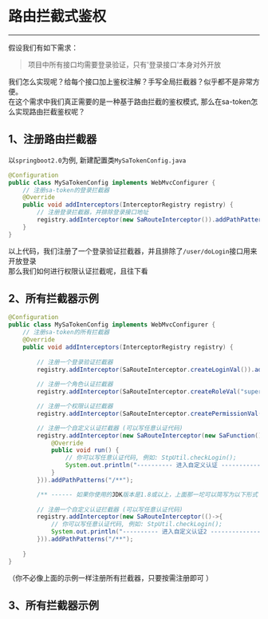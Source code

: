 # 路由拦截式鉴权
--- 

假设我们有如下需求：
> 项目中所有接口均需要登录验证，只有'登录接口'本身对外开放

我们怎么实现呢？给每个接口加上鉴权注解？手写全局拦截器？似乎都不是非常方便。<br/>
在这个需求中我们真正需要的是一种基于路由拦截的鉴权模式, 那么在sa-token怎么实现路由拦截鉴权呢？



## 1、注册路由拦截器
以`springboot2.0`为例, 新建配置类`MySaTokenConfig.java`
``` java 
@Configuration
public class MySaTokenConfig implements WebMvcConfigurer {
	// 注册sa-token的登录拦截器
	@Override
	public void addInterceptors(InterceptorRegistry registry) {
		// 注册登录拦截器，并排除登录接口地址 
		registry.addInterceptor(new SaRouteInterceptor()).addPathPatterns("/**").excludePathPatterns("/user/doLogin"); 
	}
}
```
以上代码，我们注册了一个登录验证拦截器，并且排除了`/user/doLogin`接口用来开放登录 <br>
那么我们如何进行权限认证拦截呢，且往下看


## 2、所有拦截器示例
``` java 
@Configuration
public class MySaTokenConfig implements WebMvcConfigurer {
	// 注册sa-token的所有拦截器
	@Override
	public void addInterceptors(InterceptorRegistry registry) {
		
		// 注册一个登录验证拦截器 
		registry.addInterceptor(SaRouteInterceptor.createLoginVal()).addPathPatterns("/**").excludePathPatterns("/user/doLogin"); 
		
		// 注册一个角色认证拦截器 
		registry.addInterceptor(SaRouteInterceptor.createRoleVal("super-admin")).addPathPatterns("/**"); 

		// 注册一个权限认证拦截器 
		registry.addInterceptor(SaRouteInterceptor.createPermissionVal("user:add", "user:deelete")).addPathPatterns("/UserController/**"); 

		// 注册一个自定义认证拦截器 (可以写任意认证代码)
		registry.addInterceptor(new SaRouteInterceptor(new SaFunction() {
			@Override
			public void run() {
				// 你可以写任意认证代码, 例如: StpUtil.checkLogin(); 
				System.out.println("---------- 进入自定义认证 --------------- ");
			}
		})).addPathPatterns("/**");

		/** ------ 如果你使用的JDK版本是1.8或以上，上面那一坨可以简写为以下形式 ------ */
		
		// 注册一个自定义认证拦截器 (可以写任意认证代码)
		registry.addInterceptor(new SaRouteInterceptor(()->{
			// 你可以写任意认证代码, 例如: StpUtil.checkLogin(); 
			System.out.println("---------- 进入自定义认证2 --------------- ");
		})).addPathPatterns("/**");
		
	}
}
```
（你不必像上面的示例一样注册所有拦截器，只要按需注册即可 ）


## 3、所有拦截器示例











